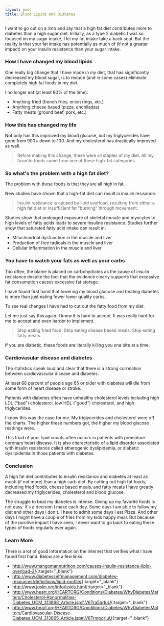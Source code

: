 ```yaml
---
layout: post
title: Blood Lipids And Diabetes
---
```


I want to go out on a limb and say that a high fat diet contributes more to diabetes than a high sugar diet.  Initially, as a 
type 2 diabetic I was so focused on my sugar intake, I let my fat intake take a back seat.  But the reality is that your 
fat intake has potentially as much of (if not a greater impact) on your insulin resistance than your sugar intake.

### How I have changed my blood lipids  

One really big change that I have made in my diet, that has significantly decreased my blood sugar, is to reduce (and in some cases)
eliminate completely high fat foods in my diet.   

I no longer eat (at least 80% of the time):

- Anything fried (french fries, onion rings, etc.)
- Anything cheese based (pizza, enchiladas)
- Fatty meats (ground beef, pork, etc.)

### How this has changed my life

Not only has this improved my blood glucose, but my triglycerides have gone from 900+ down to 100.  And my cholesterol has 
drastically improved as well.

> Before making this change, these were all staples of my diet.  All my favorite foods came from one of these high-fat categories.

### So what's the problem with a high fat diet?

The problem with these foods is that they are all high in fat.  

New studies have shown that a high-fat diet can result in insulin resisance.  

> Insulin resistance is caused by lipid overload, resulting from either a high fat diet or insufficient fat “burning” through 
movement.

Studies show that prolonged exposure of skeletal muscle and myocytes to high levels of fatty acids leads to severe insuline 
resistance.  Studies further show that saturated fatty acid intake can result in:

- Mitochondrial dysfunction in the muscle and liver
- Production of free radicals in the muscle and liver
- Cellular inflammation in the muscle and liver

### You have to watch your fats as well as your carbs 

Too often, the blame is placed on carbohydrates as the cause of insulin resistance despite the fact that the evidence clearly 
supports that excessive fat consumption causes excessive fat storage.

I have found first hand that lowering my blood glucose and beating diabetes is more than just eating fewer lower quality carbs.

To see real changes I have had to cut out the fatty food from my diet.

Let me just say this again.  I know it is hard to accept.  It was really hard for me to accept and even harder to implement.

> Stop eating fried food.  Stop eating chease based meals.  Stop eating fatty meats.

If you are diabetic, these foods are literally killing you one bite at a time.

### Cardiovasular disease and diabetes

The statistics speak loud and clear that there is a strong correlation between cardiovascular disease and diabetes.

At least 68 percent of people age 65 or older with diabetes will die from some form of heart disease or stroke.

Patients with diabetes often have unhealthy cholesterol levels including high LDL ("bad") cholesterol, low HDL ("good") cholesterol, 
and high triglycerides. 

I know this was the case for me.  My triglycerides and cholesterol were off the charts.  The higher these numbers got, the higher 
my blood glucose readings were.

This triad of poor lipid counts often occurs in patients with premature coronary heart disease. It is also characteristic of a lipid 
disorder associated with insulin resistance called atherogenic dyslipidemia, or diabetic dyslipidemia in those patients with diabetes. 

### Conclusion 

A high fat diet contributes to insulin resistance and diabetes at least as much (if not more) than a high carb diet.  By 
cutting out high fat foods, including fried foods, cheese based meals, and fatty meats I have greatly decreased my triglycerides, 
cholesterol and blood glucose.  

The struggle to beat my diabetes is intense.  Giving up my favorite foods is not easy.  It's a decision I make each day.  Some
days I am able to follow my diet and other days I don't.  I have to admit some days I eat Pizza.  And other days I might have
a couple of fries from my kids happy meal. But because of the positive impact I have seen, I never want to go 
back to eating these types of foods regularly ever again.

### Learn More

There is a lot of good information on the internet that verifies what I have found first hand.  Below are a few links:

- <http://www.mangomannutrition.com/causes-insulin-resistance-lipid-overload-2/>{:target="_blank"}
- <http://www.diabetesselfmanagement.com/diabetes-resources/definitions/lipid-profile/>{:target="_blank"}
- <http://www.joslin.org/info/lipids.html>{:target="_blank"}
- <http://www.heart.org/HEARTORG/Conditions/Diabetes/WhyDiabetesMatters/Cholesterol-Abnormalities-Diabetes_UCM_313868_Article.jsp#.V6Tra5grIuU>{:target="_blank"}
- <http://www.heart.org/HEARTORG/Conditions/Diabetes/WhyDiabetesMatters/Cardiovascular-Disease-Diabetes_UCM_313865_Article.jsp#.V6TrmpgrIuU>{:target="_blank"}
